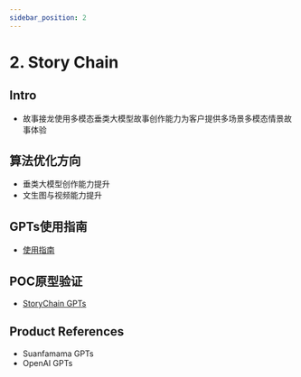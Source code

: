 ```yaml
---
sidebar_position: 2
---
```


# 2. Story Chain
## Intro
* 故事接龙使用多模态垂类大模型故事创作能力为客户提供多场景多模态情景故事体验

## 算法优化方向
* 垂类大模型创作能力提升
* 文生图与视频能力提升

## GPTs使用指南
* [使用指南](https://www.Suanfamama.com/docs/gpts/story)

## POC原型验证
* [StoryChain GPTs](https://chat.openai.com/g/g-aqSY9JyFi-story-chain)

## Product References
* Suanfamama GPTs
* OpenAI GPTs